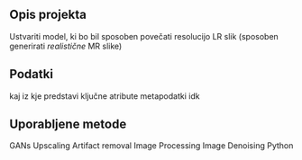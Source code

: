 ## Opis projekta

Ustvariti model, ki bo bil sposoben povečati resolucijo LR slik (sposoben generirati *realistične* MR slike)

## Podatki

kaj
iz kje
predstavi ključne atribute
metapodatki idk

## Uporabljene metode

GANs
Upscaling
Artifact removal
Image Processing
Image Denoising
Python
